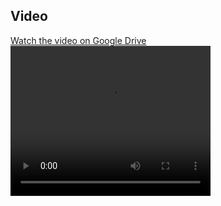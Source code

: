 
## Video
[Watch the video on Google Drive](https://drive.google.com/file/d/16varL-uye9-jJNd4tDKuijL7nmK9fi-m/view?usp=sharing)
<video width="320" height="240" controls>
  <source src="https://drive.google.com/file/d/16varL-uye9-jJNd4tDKuijL7nmK9fi-m/view?usp=sharing">
</video>

